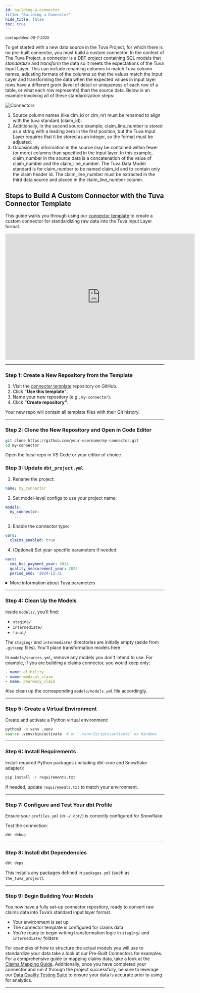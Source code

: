 ```yaml
---
id: building-a-connector
title: "Building a Connector"
hide_title: false
toc: true
---
```

<div style={{ marginTop: "-2rem", marginBottom: "1.5rem" }}>
  <small><em>Last updated: 08-7-2025</em></small>
</div>

To get started with a new data source in the Tuva Project, for which there is no pre-built connector, you must build a custom connector. In the context of The Tuva Project, a connector is a DBT project containing SQL models that *standardize* and *transform* the data so it meets the expectations of the Tuva Input Layer. This can include renaming columns to match Tuva column names, adjusting formats of the columns so that the values match the Input Layer and transforming the data when the expected values in input layer rows have a different *grain* (level of detail or uniqueness of each row of a table, or what each row represents) than the source data. Below is an example involving all of these standardization steps: 

![Connectors](/img/claim_id_standardization_image.png)

1. Source column names (like clm\_id or clm\_nr) must be renamed to align with the tuva standard (claim\_id).   
2. Additionally, in the second source example, claim\_line\_number is stored as a string with a leading zero in the first position, but the Tuva Input Layer requires that it be stored as an integer, so the format must be adjusted.   
3. Occasionally information in the source may be contained within fewer (or more) columns than specified in the input layer. In this example, claim\_number in the source data is a concatenation of the value of claim\_number and the claim\_line\_number. The Tuva Data Model standard is for claim\_number to be named claim\_id and to contain only the claim header id. The claim\_line\_number must be extracted in the third data source and placed in the claim\_line\_number column.

## Steps to Build A Custom Connector with the Tuva Connector Template

This guide walks you through using our [connector template](https://github.com/tuva-health/connector-template) to create a custom connector for standardizing raw data into the Tuva Input Layer format.

<iframe 
width="600" 
height="400" 
src="https://www.youtube.com/embed/RC-o-HvZ5fc?si=8JNUnv7ezbPzWevb" 
title="YouTube video player" 
frameborder="0" 
allow="accelerometer; autoplay; clipboard-write; encrypted-media; gyroscope; picture-in-picture; web-share" 
referrerpolicy="strict-origin-when-cross-origin" allowfullscreen></iframe>


---

### Step 1: Create a New Repository from the Template

1. Visit the [connector template](https://github.com/tuva-health/connector-template) repository on GitHub.
2. Click **"Use this template"**.
3. Name your new repository (e.g., `my-connector`).
4. Click **"Create repository"**.

Your new repo will contain all template files with their Git history.

---

### Step 2: Clone the New Repository and Open in Code Editor

```bash
git clone https://github.com/your-username/my-connector.git
cd my-connector
```

Open the local repo in VS Code or your editor of choice.

### Step 3: Update `dbt_project.yml`

1. Rename the project:

```yaml
name: my_connector
```

2. Set model-level configs to use your project name:

```yaml
models:
  my_connector:
    ...
```

3. Enable the connector type:

```yaml
vars:
  claims_enabled: true
```

4. (Optional) Set year-specific parameters if needed:

```yaml
vars:
  cms_hcc_payment_year: 2024
  quality_measurement_year: 2024
  period_end: '2024-12-31'
```
<details>
<summary>More information about Tuva parameters</summary>

### Year-Specific Parameters in `dbt_project.yml`

Tuva’s input layer and data marts rely on year-specific reference data for things like:

- Risk adjustment models (e.g., CMS HCCs)
- Quality measure specifications
- Benchmark values
- Period-based data filtering

These parameters can be set in the `vars:` section of your `dbt_project.yml` to customize or lock behavior.

#### Example

```yaml
vars:
  claims_enabled: true

  # Optional year-specific parameters
  cms_hcc_payment_year: 2024
  quality_measurement_year: 2024
  period_end: '2024-12-31'
```

#### Parameter Reference

| Parameter                  | Description                                                                 | Example         |
|---------------------------|-----------------------------------------------------------------------------|-----------------|
| `cms_hcc_payment_year`     | Specifies the CMS HCC model year (used for risk scoring).                   | `2023`          |
| `quality_measurement_year`| Specifies the measurement year for quality metrics (e.g., Stars, HEDIS).     | `2024`          |
| `period_end`              | Optional date filter to exclude data after a certain date.                  | `'2022-12-31'`  |

#### When to Use These

You only need to override the defaults if:
- You're analyzing **past years** (e.g., historical claims)
- You want to **lock behavior** for reproducibility or backtesting
- You're setting up a **static reporting period**

#### Example Use Case

Analyzing 2022 claims using the 2023 HCC model:

```yaml
vars:
  claims_enabled: true
  cms_hcc_payment_year: 2023
  period_end: '2022-12-31'
```

This ensures that:
- Only claims through 2022 are included
- Risk scores use the 2023 model coefficients

</details>


---

### Step 4: Clean Up the Models

Inside `models/`, you’ll find:
- `staging/`
- `intermediate/`
- `final/`

The `staging/` and `intermediate/` directories are initially empty (aside from `.gitkeep` files). You'll place transformation models here.

In `models/sources.yml`, remove any models you don't intend to use. For example, if you are building a claims connector, you would keep only:

```yaml
- name: elibility
- name: medical_claim
- name: pharmacy_claim
```

Also clean up the corresponding `models/models.yml` file accordingly.

---

### Step 5: Create a Virtual Environment

Create and activate a Python virtual environment:

```bash
python3 -m venv .venv
source .venv/bin/activate  # or `.venv\Scripts\activate` on Windows
```

---

### Step 6: Install Requirements

Install required Python packages (including dbt-core and Snowflake adapter):

```bash
pip install -r requirements.txt
```

If needed, update `requirements.txt` to match your environment.

---

### Step 7: Configure and Test Your dbt Profile

Ensure your `profiles.yml` (in `~/.dbt/`) is correctly configured for Snowflake.

Test the connection:

```bash
dbt debug
```

---

### Step 8: Install dbt Dependencies

```bash
dbt deps
```

This installs any packages defined in `packages.yml` (such as `the_tuva_project`).

---

### Step 9: Begin Building Your Models

You now have a fully set-up connector repository, ready to convert raw claims data into Tuva’s standard input layer format. 
  - Your environment is set up
  - The connector template is configured for claims data
  - You’re ready to begin writing transformation logic in `staging/` and `intermediate/` folders

For examples of how to structure the actual models you will use to standardize your data take a look at our Pre-Built Connectors for examples. For a comprehensive guide to mapping claims data, take a look at the [Claims Mapping Guide](/docs/connectors/claims-mapping-guide.md). Additionally, once you have completed your connector and run it through the project successfully, be sure to leverage our [Data Quality Testing Suite](/docs/data-quality.md) to ensure your data is accurate prior to using for analytics. 

---



